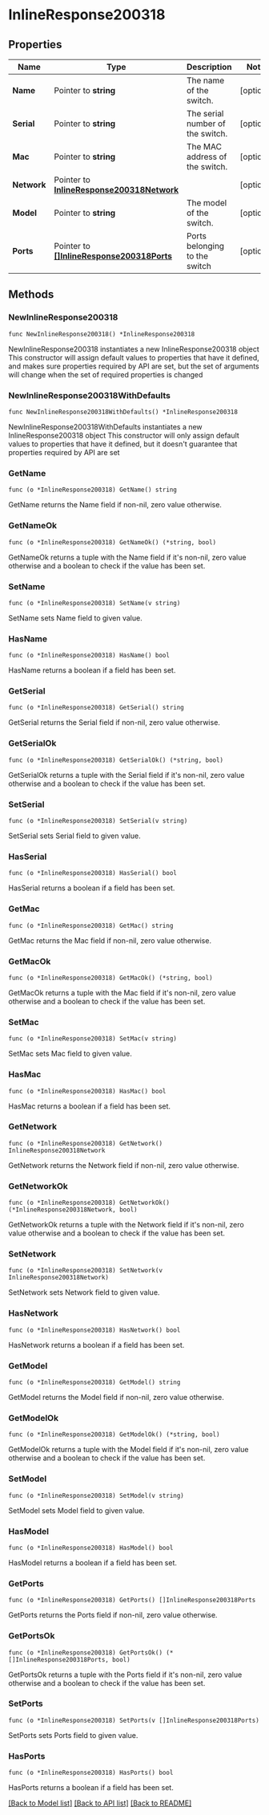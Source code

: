 # InlineResponse200318

## Properties

Name | Type | Description | Notes
------------ | ------------- | ------------- | -------------
**Name** | Pointer to **string** | The name of the switch. | [optional] 
**Serial** | Pointer to **string** | The serial number of the switch. | [optional] 
**Mac** | Pointer to **string** | The MAC address of the switch. | [optional] 
**Network** | Pointer to [**InlineResponse200318Network**](InlineResponse200318Network.md) |  | [optional] 
**Model** | Pointer to **string** | The model of the switch. | [optional] 
**Ports** | Pointer to [**[]InlineResponse200318Ports**](InlineResponse200318Ports.md) | Ports belonging to the switch | [optional] 

## Methods

### NewInlineResponse200318

`func NewInlineResponse200318() *InlineResponse200318`

NewInlineResponse200318 instantiates a new InlineResponse200318 object
This constructor will assign default values to properties that have it defined,
and makes sure properties required by API are set, but the set of arguments
will change when the set of required properties is changed

### NewInlineResponse200318WithDefaults

`func NewInlineResponse200318WithDefaults() *InlineResponse200318`

NewInlineResponse200318WithDefaults instantiates a new InlineResponse200318 object
This constructor will only assign default values to properties that have it defined,
but it doesn't guarantee that properties required by API are set

### GetName

`func (o *InlineResponse200318) GetName() string`

GetName returns the Name field if non-nil, zero value otherwise.

### GetNameOk

`func (o *InlineResponse200318) GetNameOk() (*string, bool)`

GetNameOk returns a tuple with the Name field if it's non-nil, zero value otherwise
and a boolean to check if the value has been set.

### SetName

`func (o *InlineResponse200318) SetName(v string)`

SetName sets Name field to given value.

### HasName

`func (o *InlineResponse200318) HasName() bool`

HasName returns a boolean if a field has been set.

### GetSerial

`func (o *InlineResponse200318) GetSerial() string`

GetSerial returns the Serial field if non-nil, zero value otherwise.

### GetSerialOk

`func (o *InlineResponse200318) GetSerialOk() (*string, bool)`

GetSerialOk returns a tuple with the Serial field if it's non-nil, zero value otherwise
and a boolean to check if the value has been set.

### SetSerial

`func (o *InlineResponse200318) SetSerial(v string)`

SetSerial sets Serial field to given value.

### HasSerial

`func (o *InlineResponse200318) HasSerial() bool`

HasSerial returns a boolean if a field has been set.

### GetMac

`func (o *InlineResponse200318) GetMac() string`

GetMac returns the Mac field if non-nil, zero value otherwise.

### GetMacOk

`func (o *InlineResponse200318) GetMacOk() (*string, bool)`

GetMacOk returns a tuple with the Mac field if it's non-nil, zero value otherwise
and a boolean to check if the value has been set.

### SetMac

`func (o *InlineResponse200318) SetMac(v string)`

SetMac sets Mac field to given value.

### HasMac

`func (o *InlineResponse200318) HasMac() bool`

HasMac returns a boolean if a field has been set.

### GetNetwork

`func (o *InlineResponse200318) GetNetwork() InlineResponse200318Network`

GetNetwork returns the Network field if non-nil, zero value otherwise.

### GetNetworkOk

`func (o *InlineResponse200318) GetNetworkOk() (*InlineResponse200318Network, bool)`

GetNetworkOk returns a tuple with the Network field if it's non-nil, zero value otherwise
and a boolean to check if the value has been set.

### SetNetwork

`func (o *InlineResponse200318) SetNetwork(v InlineResponse200318Network)`

SetNetwork sets Network field to given value.

### HasNetwork

`func (o *InlineResponse200318) HasNetwork() bool`

HasNetwork returns a boolean if a field has been set.

### GetModel

`func (o *InlineResponse200318) GetModel() string`

GetModel returns the Model field if non-nil, zero value otherwise.

### GetModelOk

`func (o *InlineResponse200318) GetModelOk() (*string, bool)`

GetModelOk returns a tuple with the Model field if it's non-nil, zero value otherwise
and a boolean to check if the value has been set.

### SetModel

`func (o *InlineResponse200318) SetModel(v string)`

SetModel sets Model field to given value.

### HasModel

`func (o *InlineResponse200318) HasModel() bool`

HasModel returns a boolean if a field has been set.

### GetPorts

`func (o *InlineResponse200318) GetPorts() []InlineResponse200318Ports`

GetPorts returns the Ports field if non-nil, zero value otherwise.

### GetPortsOk

`func (o *InlineResponse200318) GetPortsOk() (*[]InlineResponse200318Ports, bool)`

GetPortsOk returns a tuple with the Ports field if it's non-nil, zero value otherwise
and a boolean to check if the value has been set.

### SetPorts

`func (o *InlineResponse200318) SetPorts(v []InlineResponse200318Ports)`

SetPorts sets Ports field to given value.

### HasPorts

`func (o *InlineResponse200318) HasPorts() bool`

HasPorts returns a boolean if a field has been set.


[[Back to Model list]](../README.md#documentation-for-models) [[Back to API list]](../README.md#documentation-for-api-endpoints) [[Back to README]](../README.md)


